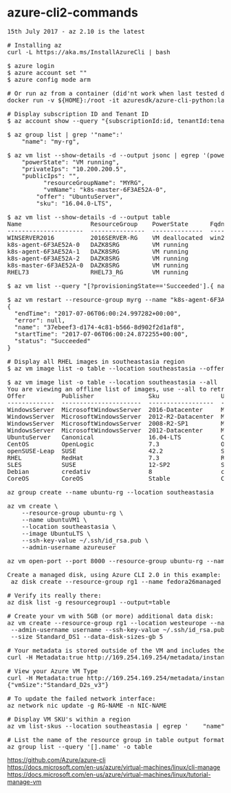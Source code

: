 # azure-cli2-commands

<pre>
15th July 2017 - az 2.10 is the latest

# Installing az
curl -L https://aka.ms/InstallAzureCli | bash

$ azure login
$ azure account set "<SUBSCRIPTION NAME OR ID>"
$ azure config mode arm

# Or run az from a container (did'nt work when last tested due to Python dependency's)
docker run -v ${HOME}:/root -it azuresdk/azure-cli-python:latest

# Display subscription ID and Tenant ID
$ az account show --query "{subscriptionId:id, tenantId:tenantId}"

$ az group list | grep '"name":'
    "name": "my-rg",

$ az vm list --show-details -d --output jsonc | egrep '(powerState|offer|sku|vmName|resourceGroupName|Ips)'
    "powerState": "VM running",
    "privateIps": "10.200.200.5",
    "publicIps": "",
          "resourceGroupName": "MYRG",
          "vmName": "k8s-master-6F3AE52A-0",
        "offer": "UbuntuServer",
        "sku": "16.04.0-LTS",

$ az vm list --show-details -d --output table
Name                   ResourceGroup    PowerState      Fqdns                                        Location       PublicIps
---------------------  ---------------  --------------  -------------------------------------------  -------------  -------------
WINSERVER2016          2016SERVER-RG    VM deallocated  win2016.southeastasia.cloudapp.azure.com  southeastasia
k8s-agent-6F3AE52A-0   DAZK8SRG         VM running                                                   southeastasia
k8s-agent-6F3AE52A-1   DAZK8SRG         VM running                                                   southeastasia
k8s-agent-6F3AE52A-2   DAZK8SRG         VM running                                                   southeastasia
k8s-master-6F3AE52A-0  DAZK8SRG         VM running                                                   southeastasia
RHEL73                 RHEL73_RG        VM running                                                   southeastasia  12.200.200.13

$ az vm list --query "[?provisioningState=='Succeeded'].{ name: name, os: storageProfile.osDisk.osType }"

$ az vm restart --resource-group myrg --name "k8s-agent-6F3AE52A-2"
{
  "endTime": "2017-07-06T06:00:24.997282+00:00",
  "error": null,
  "name": "37ebeef3-d174-4c81-b566-8d902f2d1af8",
  "startTime": "2017-07-06T06:00:24.872255+00:00",
  "status": "Succeeded"
}

# Display all RHEL images in southeastasia region
$ az vm image list -o table --location southeastasia --offer RHEL --all

$ az vm image list -o table --location southeastasia --all
You are viewing an offline list of images, use --all to retrieve an up-to-date list
Offer          Publisher               Sku                 Urn                                                             UrnAlias             Version
-------------  ----------------------  ------------------  --------------------------------------------------------------  -------------------  ---------
WindowsServer  MicrosoftWindowsServer  2016-Datacenter     MicrosoftWindowsServer:WindowsServer:2016-Datacenter:latest     Win2016Datacenter    latest
WindowsServer  MicrosoftWindowsServer  2012-R2-Datacenter  MicrosoftWindowsServer:WindowsServer:2012-R2-Datacenter:latest  Win2012R2Datacenter  latest
WindowsServer  MicrosoftWindowsServer  2008-R2-SP1         MicrosoftWindowsServer:WindowsServer:2008-R2-SP1:latest         Win2008R2SP1         latest
WindowsServer  MicrosoftWindowsServer  2012-Datacenter     MicrosoftWindowsServer:WindowsServer:2012-Datacenter:latest     Win2012Datacenter    latest
UbuntuServer   Canonical               16.04-LTS           Canonical:UbuntuServer:16.04-LTS:latest                         UbuntuLTS            latest
CentOS         OpenLogic               7.3                 OpenLogic:CentOS:7.3:latest                                     CentOS               latest
openSUSE-Leap  SUSE                    42.2                SUSE:openSUSE-Leap:42.2:latest                                  openSUSE-Leap        latest
RHEL           RedHat                  7.3                 RedHat:RHEL:7.3:latest                                          RHEL                 latest
SLES           SUSE                    12-SP2              SUSE:SLES:12-SP2:latest                                         SLES                 latest
Debian         credativ                8                   credativ:Debian:8:latest                                        Debian               latest
CoreOS         CoreOS                  Stable              CoreOS:CoreOS:Stable:latest                                     CoreOS               latest

az group create --name ubuntu-rg --location southeastasia

az vm create \
    --resource-group ubuntu-rg \
    --name ubuntuVM1 \
    --location southeastasia \
    --image UbuntuLTS \
    --ssh-key-value ~/.ssh/id_rsa.pub \
    --admin-username azureuser

az vm open-port --port 8000 --resource-group ubuntu-rg --name ubuntuVM1

Create a managed disk, using Azure CLI 2.0 in this example:
 az disk create --resource-group rg1 --name fedora26managed --source https://username.blob.core.windows.net/container1/fedora26.vhd

# Verify its really there:
az disk list -g resourcegroup1 --output=table

# Create your vm with 5GB (or more) additional data disk:
az vm create --resource-group rg1 --location westeurope --name fedora26 --os-type linux \
 --admin-username username --ssh-key-value ~/.ssh/id_rsa.pub --attach-os-disk fedora26managed \
 --size Standard_DS1 --data-disk-sizes-gb 5

# Your metadata is stored outside of the VM and includes the external IP address, amongst other data.
curl -H Metadata:true http://169.254.169.254/metadata/instance?api-version=2017-03-01

# View your Azure VM Type
curl -H Metadata:true http://169.254.169.254/metadata/instance?api-version=2017-12-01 2>/dev/null | jq -c '.[] | {vmSize}'
{"vmSize":"Standard_D2s_v3"}

# To update the failed network interface:
az network nic update -g RG-NAME -n NIC-NAME

# Display VM SKU's within a region
az vm list-skus --location southeastasia | egrep '    "name": "' | grep -v 'LowPriorityCapable'

# List the name of the resource group in table output format:
az group list --query '[].name' -o table
</pre>

https://github.com/Azure/azure-cli<br>
https://docs.microsoft.com/en-us/azure/virtual-machines/linux/cli-manage<br>
https://docs.microsoft.com/en-us/azure/virtual-machines/linux/tutorial-manage-vm<br>
